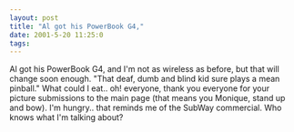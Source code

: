 ```yaml
---
layout: post
title: "Al got his PowerBook G4,"
date: 2001-5-20 11:25:0
tags: 
---
```


Al got his PowerBook G4, and I'm not as wireless as before, but that will change soon enough. "That deaf, dumb and blind kid sure plays a mean pinball." What could I eat.. oh! everyone, thank you everyone for your picture submissions to the main page (that means you Monique, stand up and bow). I'm hungry.. that reminds me of the SubWay commercial. Who knows what I'm talking about?


